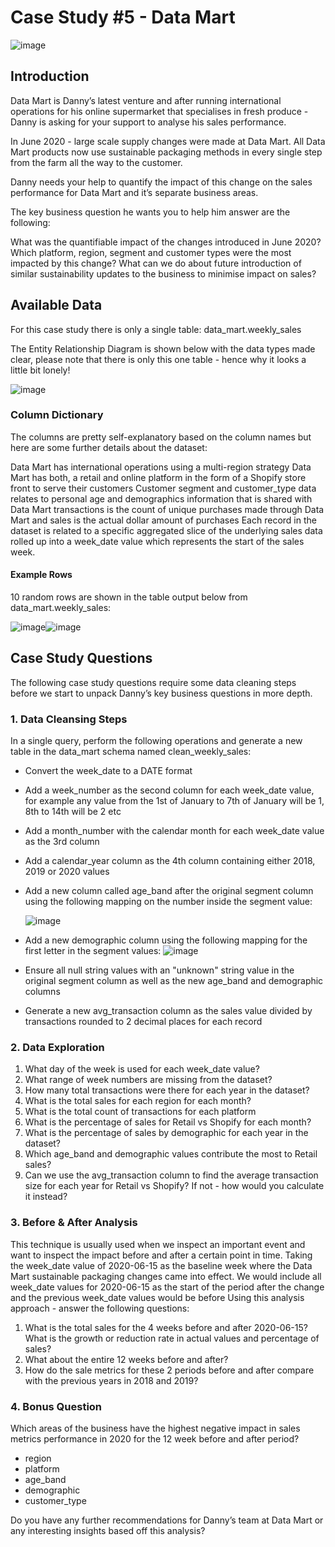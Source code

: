 # Case Study #5 - Data Mart

![image](https://github.com/KG-GitHubRepo/SQL-Projects/assets/95182287/9b1b2c61-b1b2-4a38-9a4f-4d110defc208)

## Introduction

Data Mart is Danny’s latest venture and after running international operations for his online supermarket that specialises in fresh produce - Danny is asking for your support to analyse his sales performance.

In June 2020 - large scale supply changes were made at Data Mart. All Data Mart products now use sustainable packaging methods in every single step from the farm all the way to the customer.

Danny needs your help to quantify the impact of this change on the sales performance for Data Mart and it’s separate business areas.

The key business question he wants you to help him answer are the following:

What was the quantifiable impact of the changes introduced in June 2020?
Which platform, region, segment and customer types were the most impacted by this change?
What can we do about future introduction of similar sustainability updates to the business to minimise impact on sales?

## Available Data

For this case study there is only a single table: data_mart.weekly_sales

The Entity Relationship Diagram is shown below with the data types made clear, please note that there is only this one table - hence why it looks a little bit lonely!

![image](https://github.com/KG-GitHubRepo/SQL-Projects/assets/95182287/13943042-f557-4b56-90fc-002be4f05864)

### Column Dictionary

The columns are pretty self-explanatory based on the column names but here are some further details about the dataset:

Data Mart has international operations using a multi-region strategy
Data Mart has both, a retail and online platform in the form of a Shopify store front to serve their customers
Customer segment and customer_type data relates to personal age and demographics information that is shared with Data Mart
transactions is the count of unique purchases made through Data Mart and sales is the actual dollar amount of purchases
Each record in the dataset is related to a specific aggregated slice of the underlying sales data rolled up into a week_date value which represents the start of the sales week.

#### Example Rows
10 random rows are shown in the table output below from data_mart.weekly_sales:

![image](https://github.com/KG-GitHubRepo/SQL-Projects/assets/95182287/18f52f1d-c6f4-4841-9c43-1f2d863c0119)![image](https://github.com/KG-GitHubRepo/SQL-Projects/assets/95182287/56a1a27b-e84e-4dbf-ad12-0d6461214000)


## Case Study Questions

The following case study questions require some data cleaning steps before we start to unpack Danny’s key business questions in more depth.

### 1. Data Cleansing Steps

In a single query, perform the following operations and generate a new table in the data_mart schema named clean_weekly_sales:
  * Convert the week_date to a DATE format
  * Add a week_number as the second column for each week_date value, for example any value from the 1st of January to 7th of January will be 1, 8th to 14th will be 2 etc
  * Add a month_number with the calendar month for each week_date value as the 3rd column
  * Add a calendar_year column as the 4th column containing either 2018, 2019 or 2020 values
  * Add a new column called age_band after the original segment column using the following mapping on the number inside the segment value:
    
    ![image](https://github.com/KG-GitHubRepo/SQL-Projects/assets/95182287/6740e3b6-327c-4267-b2d4-ea9673c980ab)
    

  * Add a new demographic column using the following mapping for the first letter in the segment values:
    ![image](https://github.com/KG-GitHubRepo/SQL-Projects/assets/95182287/dfa9e50e-6459-4f05-a87e-9807b10e0437)
    

  * Ensure all null string values with an "unknown" string value in the original segment column as well as the new age_band and demographic columns
  * Generate a new avg_transaction column as the sales value divided by transactions rounded to 2 decimal places for each record

### 2. Data Exploration

1. What day of the week is used for each week_date value?
2. What range of week numbers are missing from the dataset?
3. How many total transactions were there for each year in the dataset?
4. What is the total sales for each region for each month?
5. What is the total count of transactions for each platform
6. What is the percentage of sales for Retail vs Shopify for each month?
7. What is the percentage of sales by demographic for each year in the dataset?
8. Which age_band and demographic values contribute the most to Retail sales?
9. Can we use the avg_transaction column to find the average transaction size for each year for Retail vs Shopify? If not - how would you calculate it instead?

### 3. Before & After Analysis

This technique is usually used when we inspect an important event and want to inspect the impact before and after a certain point in time.
Taking the week_date value of 2020-06-15 as the baseline week where the Data Mart sustainable packaging changes came into effect.
We would include all week_date values for 2020-06-15 as the start of the period after the change and the previous week_date values would be before
Using this analysis approach - answer the following questions:

  1. What is the total sales for the 4 weeks before and after 2020-06-15? What is the growth or reduction rate in actual values and percentage of sales?
  2. What about the entire 12 weeks before and after?
  3. How do the sale metrics for these 2 periods before and after compare with the previous years in 2018 and 2019?

### 4. Bonus Question

Which areas of the business have the highest negative impact in sales metrics performance in 2020 for the 12 week before and after period?
  * region
  * platform
  * age_band
  * demographic
  * customer_type
    
Do you have any further recommendations for Danny’s team at Data Mart or any interesting insights based off this analysis?






